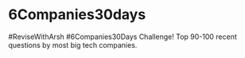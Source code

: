 # 6Companies30days
#ReviseWithArsh #6Companies30Days Challenge! Top 90-100 recent questions by most big tech companies.
